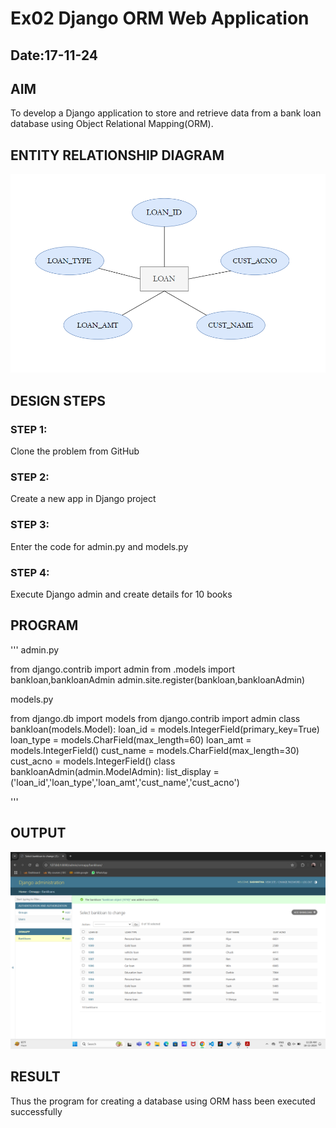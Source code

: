 # Ex02 Django ORM Web Application
## Date:17-11-24

## AIM
To develop a Django application to store and retrieve data from a bank loan database using Object Relational Mapping(ORM).

## ENTITY RELATIONSHIP DIAGRAM
![alt text](<Screenshot 2024-11-18 113659.png>)


## DESIGN STEPS

### STEP 1:
Clone the problem from GitHub

### STEP 2:
Create a new app in Django project

### STEP 3:
Enter the code for admin.py and models.py

### STEP 4:
Execute Django admin and create details for 10 books

## PROGRAM
'''
admin.py

from django.contrib import admin
from .models import bankloan,bankloanAdmin
admin.site.register(bankloan,bankloanAdmin)

models.py

from django.db import models
from django.contrib import admin
class bankloan(models.Model):
    loan_id = models.IntegerField(primary_key=True)
    loan_type = models.CharField(max_length=60)
    loan_amt = models.IntegerField()
    cust_name = models.CharField(max_length=30)
    cust_acno = models.IntegerField()
class bankloanAdmin(admin.ModelAdmin):
    list_display = ('loan_id','loan_type','loan_amt','cust_name','cust_acno')
                         


'''


## OUTPUT

![alt text](<Screenshot (7).png>)


## RESULT
Thus the program for creating a database using ORM hass been executed successfully

